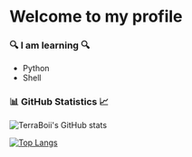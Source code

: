 <!---

- 👋 Hi, I’m @TerraBoii
- 👀 I’m interested in ...
- 🌱 I’m currently learning ...
- 💞️ I’m looking to collaborate on ...
- 📫 How to reach me ...


TerraBoii/TerraBoii is a ✨ special ✨ repository because its `README.md` (this file) appears on your GitHub profile.
You can click the Preview link to take a look at your changes.

--->

# Welcome to my profile

### 🔍 I am learning 🔍
+ Python
+ Shell

### 📊 GitHub Statistics 📈

![TerraBoii's GitHub stats](https://github-readme-stats.vercel.app/api?username=TerraBoii&include_all_commits=true)

[![Top Langs](https://github-readme-stats.vercel.app/api/top-langs/?username=TerraBoii&layout=compact)](https://github.com/anuraghazra/github-readme-stats)
